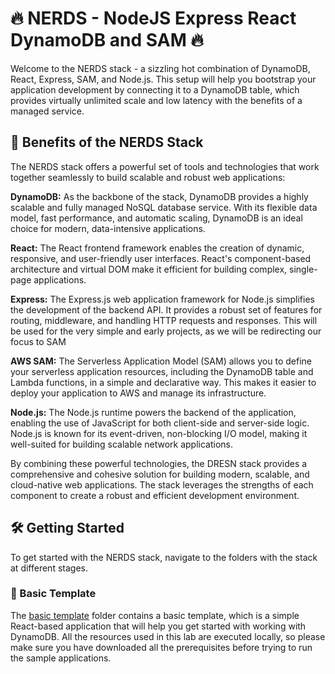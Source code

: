 # 🔥 NERDS - NodeJS Express React DynamoDB and SAM 🔥

Welcome to the NERDS stack - a sizzling hot combination of DynamoDB, React, Express, SAM, and Node.js. This setup will help you bootstrap your application development by connecting it to a DynamoDB table, which provides virtually unlimited scale and low latency with the benefits of a managed service.

## 🚀 Benefits of the NERDS Stack

The NERDS stack offers a powerful set of tools and technologies that work together seamlessly to build scalable and robust web applications:

**DynamoDB:** As the backbone of the stack, DynamoDB provides a highly scalable and fully managed NoSQL database service. With its flexible data model, fast performance, and automatic scaling, DynamoDB is an ideal choice for modern, data-intensive applications.

**React:** The React frontend framework enables the creation of dynamic, responsive, and user-friendly user interfaces. React's component-based architecture and virtual DOM make it efficient for building complex, single-page applications.

**Express:** The Express.js web application framework for Node.js simplifies the development of the backend API. It provides a robust set of features for routing, middleware, and handling HTTP requests and responses. This will be used for the very simple and early projects, as we will be redirecting our focus to SAM

**AWS SAM:** The Serverless Application Model (SAM) allows you to define your serverless application resources, including the DynamoDB table and Lambda functions, in a simple and declarative way. This makes it easier to deploy your application to AWS and manage its infrastructure.

**Node.js:** The Node.js runtime powers the backend of the application, enabling the use of JavaScript for both client-side and server-side logic. Node.js is known for its event-driven, non-blocking I/O model, making it well-suited for building scalable network applications.

By combining these powerful technologies, the DRESN stack provides a comprehensive and cohesive solution for building modern, scalable, and cloud-native web applications. The stack leverages the strengths of each component to create a robust and efficient development environment.

## 🛠️ Getting Started

To get started with the NERDS stack, navigate to the folders with the stack at different stages.

### 🎨 Basic Template

The [basic template](./basic-template/README.md) folder contains a basic template, which is a simple React-based application that will help you get started with working with DynamoDB. All the resources used in this lab are executed locally, so please make sure you have downloaded all the prerequisites before trying to run the sample applications.

